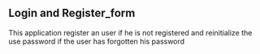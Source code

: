 ## Login and Register_form

This application register an user if he is not registered and reinitialize the use password if the user has forgotten his password

